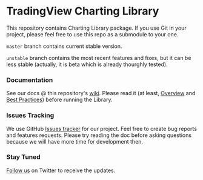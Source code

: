 # TradingView Charting Library


This repository contains Charting Library package. If you use Git in your project, please feel free to use this repo as a submodule to your one. 

`master` branch contains current stable version. 

`unstable` branch contains the most recent features and fixes, but it can be less stable (actually, it is beta which is already thourghly tested).

### Documentation
See our docs @ this repository's [wiki](https://github.com/tradingview/charting_library/wiki). Please read it (at least, [Overview](https://github.com/tradingview/charting_library/wiki) and [Best Practices](https://github.com/tradingview/charting_library/wiki/Best-practices)) before running the Library.

### Issues Tracking
We use GitHub [Issues tracker](https://github.com/tradingview/charting_library/issues) for our project. Feel free to create bug reports and features requests. Please try reading the doc before asking questions because we will have more time for development then. 

### Stay Tuned
[Follow us](https://twitter.com/intent/follow?screen_name=tv_charts) on Twitter to receive the updates.
